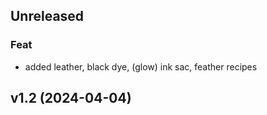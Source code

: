 ## Unreleased

### Feat

- added leather, black dye, (glow) ink sac, feather recipes

## v1.2 (2024-04-04)
